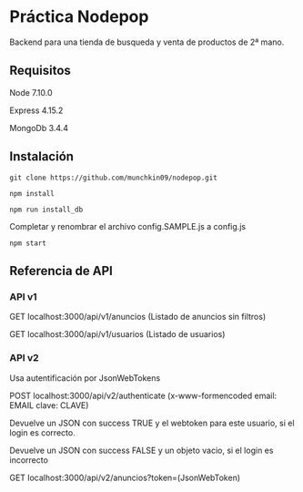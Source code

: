 # Práctica Nodepop

Backend para una tienda de busqueda y venta de productos de 2ª mano.

## Requisitos

Node 7.10.0

Express 4.15.2

MongoDb 3.4.4

## Instalación

```
git clone https://github.com/munchkin09/nodepop.git

npm install

npm run install_db

```

Completar y renombrar el archivo config.SAMPLE.js a config.js

```
npm start

```
## Referencia de API

### API v1

GET localhost:3000/api/v1/anuncios (Listado de anuncios sin filtros)

GET localhost:3000/api/v1/usuarios (Listado de usuarios)

### API v2

Usa autentificación por JsonWebTokens

POST localhost:3000/api/v2/authenticate (x-www-formencoded email: EMAIL clave: CLAVE)

Devuelve un JSON con success TRUE y el webtoken para este usuario, si el login es correcto.

Devuelve un JSON con success FALSE y un objeto vacio, si el login es incorrecto

GET localhost:3000/api/v2/anuncios?token=(JsonWebToken)

